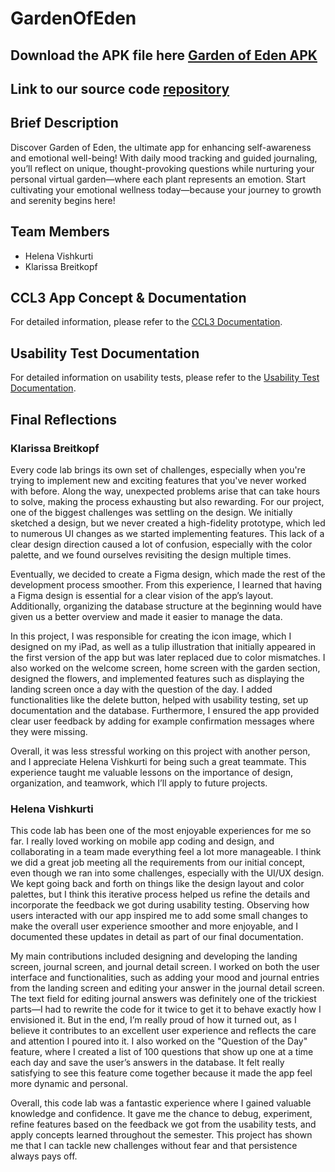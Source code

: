 # GardenOfEden

## Download the APK file here [Garden of Eden APK](GardenOfEden.apk) 

## Link to our source code [repository](https://github.com/HelenaTrojes/GardenOfEden)

## Brief Description
Discover Garden of Eden, the ultimate app for enhancing self-awareness and emotional well-being! 
With daily mood tracking and guided journaling, you’ll reflect on unique, thought-provoking questions 
while nurturing your personal virtual garden—where each plant represents an emotion. 
Start cultivating your emotional wellness today—because your journey to growth and serenity begins here!

## Team Members
- Helena Vishkurti
- Klarissa Breitkopf
  
## CCL3 App Concept & Documentation
For detailed information, please refer to the [CCL3 Documentation](docs/documentation.md).

## Usability Test Documentation
For detailed information on usability tests, please refer to the [Usability Test Documentation](docs/usability_tests.md).

## Final Reflections

### Klarissa Breitkopf
Every code lab brings its own set of challenges, especially when you're trying to implement new and exciting features that you've never worked with before. Along the way, unexpected problems arise that can take hours to solve, making the process exhausting but also rewarding. For our project, one of the biggest challenges was settling on the design. We initially sketched a design, but we never created a high-fidelity prototype, which led to numerous UI changes as we started implementing features. This lack of a clear design direction caused a lot of confusion, especially with the color palette, and we found ourselves revisiting the design multiple times.

Eventually, we decided to create a Figma design, which made the rest of the development process smoother. From this experience, I learned that having a Figma design is essential for a clear vision of the app’s layout. Additionally, organizing the database structure at the beginning would have given us a better overview and made it easier to manage the data.

In this project, I was responsible for creating the icon image, which I designed on my iPad, as well as a tulip illustration that initially appeared in the first version of the app but was later replaced due to color mismatches. I also worked on the welcome screen, home screen with the garden section, designed the flowers, and implemented features such as displaying the landing screen once a day with the question of the day. I added functionalities like the delete button, helped with usability testing, set up documentation and the database. Furthermore, I ensured the app provided clear user feedback by adding for example confirmation messages where they were missing.

Overall, it was less stressful working on this project with another person, and I appreciate Helena Vishkurti for being such a great teammate. This experience taught me valuable lessons on the importance of design, organization, and teamwork, which I’ll apply to future projects.

### Helena Vishkurti
This code lab has been one of the most enjoyable experiences for me so far. I really loved working on mobile app coding and design, and collaborating in a team made everything feel a lot more manageable. I think we did a great job meeting all the requirements from our initial concept, even though we ran into some challenges, especially with the UI/UX design. We kept going back and forth on things like the design layout and color palettes, but I think this iterative process helped us refine the details and incorporate the feedback we got during usability testing. Observing how users interacted with our app inspired me to add some small changes to make the overall user experience smoother and more enjoyable, and I documented these updates in detail as part of our final documentation.

My main contributions included designing and developing the landing screen, journal screen, and journal detail screen. I worked on both the user interface and functionalities, such as adding your mood and journal entries from the landing screen and editing your answer in the journal detail screen. The text field for editing journal answers was definitely one of the trickiest parts—I had to rewrite the code for it twice to get it to behave exactly how I envisioned it. But in the end, I’m really proud of how it turned out, as I believe it contributes to an excellent user experience and reflects the care and attention I poured into it. I also worked on the "Question of the Day" feature, where I created a list of 100 questions that show up one at a time each day and save the user’s answers in the database. It felt really satisfying to see this feature come together because it made the app feel more dynamic and personal.

Overall, this code lab was a fantastic experience where I gained valuable knowledge and confidence. It gave me the chance to debug, experiment, refine features based on the feedback we got from the usability tests, and apply concepts learned throughout the semester. This project has shown me that I can tackle new challenges without fear and that persistence always pays off.
